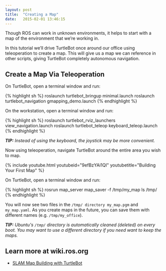 ```yaml
---
layout: post
title:  "Creating a Map"
date:   2015-02-01 13:46:15
---
```


Though ROS can work in unknown environments, it helps to start with a map of the environment that we’re working in.

In this tutorial we’ll drive TurtleBot once around our office using teleoperation to create a map. This will give us a map we can reference in other scripts, giving TurtleBot completely autonomous navigation.

## Create a Map Via Teleoperation

On TurtleBot, open a terminal window and run:

{% highlight sh %}
roslaunch turtlebot_bringup minimal.launch
roslaunch turtlebot_navigation gmapping_demo.launch
{% endhighlight %}

On the workstation, open a terminal window and run:

{% highlight sh %}
roslaunch turtlebot_rviz_launchers view_navigation.launch
roslaunch turtlebot_teleop keyboard_teleop.launch
{% endhighlight %}

***TIP:** Instead of using the keyboard, the joystick may be more convenient.*

Now using teleoperation, navigate TurtleBot around the entire area you wish to map.

{% include youtube.html youtubeid="9efBzYAi1QI" youtubetitle="Building Your First Map" %}

On TurtleBot, open a terminal window and run:

{% highlight sh %}
rosrun map_server map_saver -f /tmp/my_map
ls /tmp/
{% endhighlight %}

You will now see two files in the `/tmp/ directory my_map.pgm` and `my_map.yaml`. As you create maps in the future, you can save them with different names (e.g. `/tmp/my_office`).

***TIP:** Ubuntu's `/tmp/` directory is automatically cleaned (deleted) on every boot. You may want to use a different directory if you need want to keep the maps.*

## Learn more at wiki.ros.org

* [SLAM Map Building with TurtleBot](http://wiki.ros.org/turtlebot_navigation/Tutorials/Build%20a%20map%20with%20SLAM)
